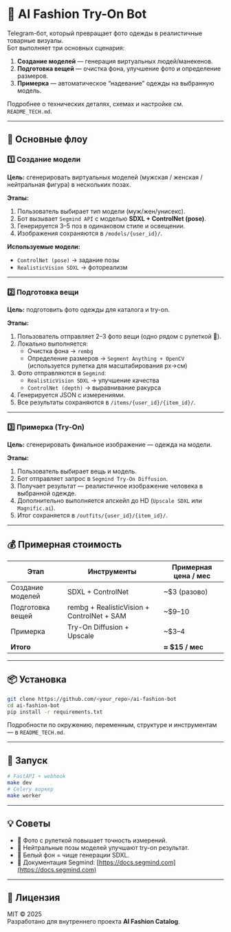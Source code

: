# 👕 AI Fashion Try-On Bot

Telegram-бот, который превращает фото одежды в реалистичные товарные визуалы.  
Бот выполняет три основных сценария:
1. **Создание моделей** — генерация виртуальных людей/манекенов.  
2. **Подготовка вещей** — очистка фона, улучшение фото и определение размеров.  
3. **Примерка** — автоматическое “надевание” одежды на выбранную модель.  

Подробнее о технических деталях, схемах и настройке см. `README_TECH.md`.

---

## 🧩 Основные флоу

### 1️⃣ Создание модели
**Цель:** сгенерировать виртуальных моделей (мужская / женская / нейтральная фигура) в нескольких позах.

**Этапы:**
1. Пользователь выбирает тип модели (муж/жен/унисекс).
2. Бот вызывает `Segmind API` с моделью **SDXL + ControlNet (pose)**.
3. Генерируется 3–5 поз в одинаковом стиле и освещении.
4. Изображения сохраняются в `/models/{user_id}/`.

**Используемые модели:**
- `ControlNet (pose)` → задание позы  
- `RealisticVision SDXL` → фотореализм  

---

### 2️⃣ Подготовка вещи
**Цель:** подготовить фото одежды для каталога и try-on.

**Этапы:**
1. Пользователь отправляет 2–3 фото вещи (одно рядом с рулеткой 📏).  
2. Локально выполняется:
   - Очистка фона → `rembg`
   - Определение размеров → `Segment Anything + OpenCV`  
     (используется рулетка для масштабирования px→см)
3. Фото отправляются в `Segmind`:
   - `RealisticVision SDXL` → улучшение качества
   - `ControlNet (depth)` → выравнивание ракурса  
4. Генерируется JSON с измерениями.
5. Все результаты сохраняются в `/items/{user_id}/{item_id}/`.

---

### 3️⃣ Примерка (Try-On)
**Цель:** сгенерировать финальное изображение — одежда на модели.

**Этапы:**
1. Пользователь выбирает вещь и модель.
2. Бот отправляет запрос в `Segmind Try-On Diffusion`.
3. Получает результат — реалистичное изображение человека в выбранной одежде.
4. Дополнительно выполняется апскейл до HD (`Upscale SDXL` или `Magnific.ai`).
5. Итог сохраняется в `/outfits/{user_id}/{item_id}/`.

---

## 💰 Примерная стоимость
| Этап | Инструменты | Примерная цена / мес |
|------|--------------|----------------------|
| Создание моделей | SDXL + ControlNet | ~$3 (разово) |
| Подготовка вещей | rembg + RealisticVision + ControlNet + SAM | ~$9–10 |
| Примерка | Try-On Diffusion + Upscale | ~$3–4 |
| **Итого** |  | **≈ $15 / мес** |

---

## 📦 Установка
```bash
git clone https://github.com/<your_repo>/ai-fashion-bot
cd ai-fashion-bot
pip install -r requirements.txt
```

Подробности по окружению, переменным, структуре и инструментам — в `README_TECH.md`.

---

## 🚀 Запуск
```bash
# FastAPI + webhook
make dev
# Celery воркер
make worker
```

---

## 💡 Советы
- 📏 Фото с рулеткой повышает точность измерений.  
- 🧍 Нейтральные позы моделей улучшают try-on результат.  
- 🎨 Белый фон = чище генерации SDXL.  
- 🧠 Документация Segmind: [https://docs.segmind.com](https://docs.segmind.com)

---

## 🧾 Лицензия
MIT © 2025  
Разработано для внутреннего проекта **AI Fashion Catalog**.
